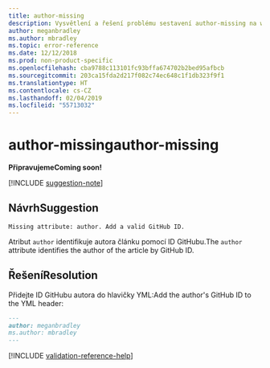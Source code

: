 ```yaml
---
title: author-missing
description: Vysvětlení a řešení problému sestavení author-missing na webu Docs
author: meganbradley
ms.author: mbradley
ms.topic: error-reference
ms.date: 12/12/2018
ms.prod: non-product-specific
ms.openlocfilehash: cba9788c113101fc93bffa674702b2bed95afbcb
ms.sourcegitcommit: 203ca15fda2d217f082c74ec648c1f1db323f9f1
ms.translationtype: HT
ms.contentlocale: cs-CZ
ms.lasthandoff: 02/04/2019
ms.locfileid: "55713032"
---
```

# <a name="author-missing"></a><span data-ttu-id="71fcb-103">author-missing</span><span class="sxs-lookup"><span data-stu-id="71fcb-103">author-missing</span></span>

<span data-ttu-id="71fcb-104">**Připravujeme**</span><span class="sxs-lookup"><span data-stu-id="71fcb-104">**Coming soon!**</span></span>

[!INCLUDE [suggestion-note](includes/suggestion-note.md)]

## <a name="suggestion"></a><span data-ttu-id="71fcb-105">Návrh</span><span class="sxs-lookup"><span data-stu-id="71fcb-105">Suggestion</span></span>

`Missing attribute: author. Add a valid GitHub ID.`

<span data-ttu-id="71fcb-106">Atribut `author` identifikuje autora článku pomocí ID GitHubu.</span><span class="sxs-lookup"><span data-stu-id="71fcb-106">The `author` attribute identifies the author of the article by GitHub ID.</span></span> 

## <a name="resolution"></a><span data-ttu-id="71fcb-107">Řešení</span><span class="sxs-lookup"><span data-stu-id="71fcb-107">Resolution</span></span>

<span data-ttu-id="71fcb-108">Přidejte ID GitHubu autora do hlavičky YML:</span><span class="sxs-lookup"><span data-stu-id="71fcb-108">Add the author's GitHub ID to the YML header:</span></span>

```markdown
---
author: meganbradley
ms.author: mbradley
---
```

<!--make sure to add this file to your includes folder and verify the path-->
[!INCLUDE [validation-reference-help](includes/validation-reference-help.md)]